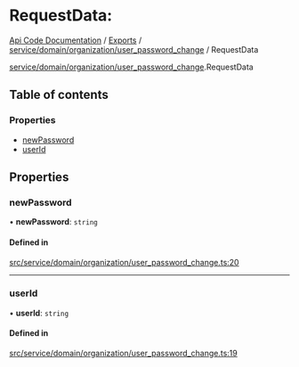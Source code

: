 # RequestData: 
 
[Api Code Documentation](../README.md) / [Exports](../modules.md) / [service/domain/organization/user\_password\_change](../modules/service_domain_organization_user_password_change.md) / RequestData

[service/domain/organization/user\_password\_change](../modules/service_domain_organization_user_password_change.md).RequestData

## Table of contents

### Properties

- [newPassword](service_domain_organization_user_password_change.RequestData.md#newpassword)
- [userId](service_domain_organization_user_password_change.RequestData.md#userid)

## Properties

### newPassword

• **newPassword**: `string`

#### Defined in

[src/service/domain/organization/user_password_change.ts:20](https://github.com/openkfw/TruBudget/blob/1602d8b/api/src/service/domain/organization/user_password_change.ts#L20)

___

### userId

• **userId**: `string`

#### Defined in

[src/service/domain/organization/user_password_change.ts:19](https://github.com/openkfw/TruBudget/blob/1602d8b/api/src/service/domain/organization/user_password_change.ts#L19)
